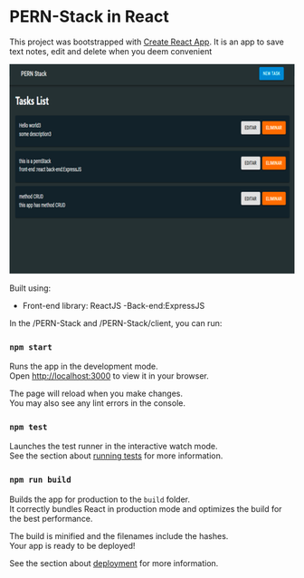 ﻿# PERN-Stack in React

This project was bootstrapped with [Create React App](https://github.com/facebook/create-react-app).
It is an app to save text notes, edit and delete when you deem convenient

<img width="1266" alt="Screen Shot 2022-06-19 at 2 18 18 PM" src="https://github.com/toffycaluga/PERN-Stack/blob/main/client/src/assets/img/project-img.png">

Built using:

- Front-end library: ReactJS
-Back-end:ExpressJS

In the /PERN-Stack and /PERN-Stack/client, you can run:

### `npm start`

Runs the app in the development mode.\
Open [http://localhost:3000](http://localhost:3000) to view it in your browser.

The page will reload when you make changes.\
You may also see any lint errors in the console.

### `npm test`

Launches the test runner in the interactive watch mode.\
See the section about [running tests](https://facebook.github.io/create-react-app/docs/running-tests) for more information.

### `npm run build`

Builds the app for production to the `build` folder.\
It correctly bundles React in production mode and optimizes the build for the best performance.

The build is minified and the filenames include the hashes.\
Your app is ready to be deployed!

See the section about [deployment](https://facebook.github.io/create-react-app/docs/deployment) for more information.
